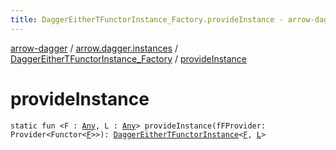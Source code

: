 ```yaml
---
title: DaggerEitherTFunctorInstance_Factory.provideInstance - arrow-dagger
---
```


[arrow-dagger](../../index.html) / [arrow.dagger.instances](../index.html) / [DaggerEitherTFunctorInstance_Factory](index.html) / [provideInstance](./provide-instance.html)

# provideInstance

`static fun <F : `[`Any`](https://kotlinlang.org/api/latest/jvm/stdlib/kotlin/-any/index.html)`, L : `[`Any`](https://kotlinlang.org/api/latest/jvm/stdlib/kotlin/-any/index.html)`> provideInstance(fFProvider: Provider<Functor<`[`F`](provide-instance.html#F)`>>): `[`DaggerEitherTFunctorInstance`](../-dagger-either-t-functor-instance/index.html)`<`[`F`](provide-instance.html#F)`, `[`L`](provide-instance.html#L)`>`